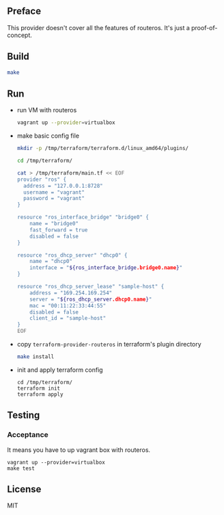 ## Preface
This provider doesn't cover all the features of routeros. It's just a proof-of-concept.

## Build
```bash
make
```

## Run
- run VM with routeros
    ```bash
    vagrant up --provider=virtualbox
    ```

- make basic config file
    ```bash
    mkdir -p /tmp/terraform/terraform.d/linux_amd64/plugins/

    cd /tmp/terraform/

    cat > /tmp/terraform/main.tf << EOF
    provider "ros" {
      address = "127.0.0.1:8728"
      username = "vagrant"
      password = "vagrant"
    }

    resource "ros_interface_bridge" "bridge0" {
        name = "bridge0"
        fast_forward = true
        disabled = false
    }

    resource "ros_dhcp_server" "dhcp0" {
        name = "dhcp0"
        interface = "${ros_interface_bridge.bridge0.name}"
    }

    resource "ros_dhcp_server_lease" "sample-host" {
        address = "169.254.169.254"
        server = "${ros_dhcp_server.dhcp0.name}"
        mac = "00:11:22:33:44:55"
        disabled = false
        client_id = "sample-host"
    }
    EOF
    ```
- copy `terraform-provider-routeros` in terraform's plugin directory
    ```bash
    make install
    ```

- init and apply terraform config
    ```
    cd /tmp/terraform/
    terraform init
    terraform apply
    ```

## Testing
### Acceptance
It means you have to up vagrant box with routeros.
```
vagrant up --provider=virtualbox
make test
```

## License
MIT

